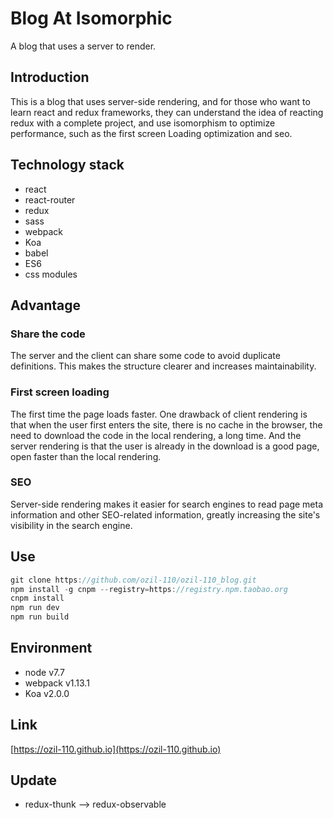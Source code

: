 # Blog At Isomorphic

A blog that uses a server to render.

## Introduction

This is a blog that uses server-side rendering, and for those who want to learn react and redux frameworks, they can understand the idea of reacting redux with a complete project, and use isomorphism to optimize performance, such as the first screen Loading optimization and seo.

## Technology stack

- react
- react-router
- redux
- sass
- webpack
- Koa
- babel
- ES6
- css modules

## Advantage

### Share the code

The server and the client can share some code to avoid duplicate definitions. This makes the structure clearer and increases maintainability.

### First screen loading

The first time the page loads faster. One drawback of client rendering is that when the user first enters the site, there is no cache in the browser, the need to download the code in the local rendering, a long time. And the server rendering is that the user is already in the download is a good page, open faster than the local rendering.

### SEO

Server-side rendering makes it easier for search engines to read page meta information and other SEO-related information, greatly increasing the site's visibility in the search engine.

## Use

```js
git clone https://github.com/ozil-110/ozil-110_blog.git
npm install -g cnpm --registry=https://registry.npm.taobao.org
cnpm install
npm run dev
npm run build
```

## Environment

- node v7.7
- webpack v1.13.1
- Koa v2.0.0

## Link

[https://ozil-110.github.io](https://ozil-110.github.io)

## Update

- redux-thunk --> redux-observable
